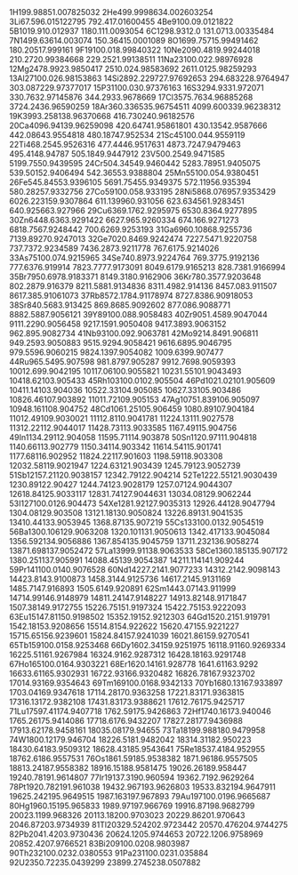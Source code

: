 <tr><td>1</td><td>H</td><td>1</td><td>99.9885</td><td>1.007825032</td></tr>
<tr><td>2</td><td>He</td><td>4</td><td>99.999863</td><td>4.002603254</td></tr>
<tr><td>3</td><td>Li</td><td>6</td><td>7.59</td><td>6.015122795</td></tr>
<tr><td></td><td></td><td>7</td><td>92.41</td><td>7.01600455</td></tr>
<tr><td>4</td><td>Be</td><td>9</td><td>100.0</td><td>9.0121822</td></tr>
<tr><td>5</td><td>B</td><td>10</td><td>19.9</td><td>10.012937</td></tr>
<tr><td></td><td></td><td>11</td><td>80.1</td><td>11.0093054</td></tr>
<tr><td>6</td><td>C</td><td>12</td><td>98.93</td><td>12.0</td></tr>
<tr><td></td><td></td><td>13</td><td>1.07</td><td>13.00335484</td></tr>
<tr><td>7</td><td>N</td><td>14</td><td>99.636</td><td>14.003074</td></tr>
<tr><td></td><td></td><td>15</td><td>0.364</td><td>15.0001089</td></tr>
<tr><td>8</td><td>O</td><td>16</td><td>99.757</td><td>15.99491462</td></tr>
<tr><td></td><td></td><td>18</td><td>0.205</td><td>17.999161</td></tr>
<tr><td>9</td><td>F</td><td>19</td><td>100.0</td><td>18.99840322</td></tr>
<tr><td>10</td><td>Ne</td><td>20</td><td>90.48</td><td>19.99244018</td></tr>
<tr><td></td><td></td><td>21</td><td>0.27</td><td>20.99384668</td></tr>
<tr><td></td><td></td><td>22</td><td>9.25</td><td>21.99138511</td></tr>
<tr><td>11</td><td>Na</td><td>23</td><td>100.0</td><td>22.98976928</td></tr>
<tr><td>12</td><td>Mg</td><td>24</td><td>78.99</td><td>23.9850417</td></tr>
<tr><td></td><td></td><td>25</td><td>10.0</td><td>24.98583692</td></tr>
<tr><td></td><td></td><td>26</td><td>11.01</td><td>25.98259293</td></tr>
<tr><td>13</td><td>Al</td><td>27</td><td>100.0</td><td>26.98153863</td></tr>
<tr><td>14</td><td>Si</td><td>28</td><td>92.2297</td><td>27.97692653</td></tr>
<tr><td></td><td></td><td>29</td><td>4.6832</td><td>28.9764947</td></tr>
<tr><td></td><td></td><td>30</td><td>3.0872</td><td>29.97377017</td></tr>
<tr><td>15</td><td>P</td><td>31</td><td>100.0</td><td>30.97376163</td></tr>
<tr><td>16</td><td>S</td><td>32</td><td>94.93</td><td>31.972071</td></tr>
<tr><td></td><td></td><td>33</td><td>0.76</td><td>32.97145876</td></tr>
<tr><td></td><td></td><td>34</td><td>4.29</td><td>33.9678669</td></tr>
<tr><td>17</td><td>Cl</td><td>35</td><td>75.76</td><td>34.96885268</td></tr>
<tr><td></td><td></td><td>37</td><td>24.24</td><td>36.96590259</td></tr>
<tr><td>18</td><td>Ar</td><td>36</td><td>0.3365</td><td>35.96754511</td></tr>
<tr><td></td><td></td><td>40</td><td>99.6003</td><td>39.96238312</td></tr>
<tr><td>19</td><td>K</td><td>39</td><td>93.2581</td><td>38.96370668</td></tr>
<tr><td></td><td></td><td>41</td><td>6.7302</td><td>40.96182576</td></tr>
<tr><td>20</td><td>Ca</td><td>40</td><td>96.941</td><td>39.96259098</td></tr>
<tr><td></td><td></td><td>42</td><td>0.647</td><td>41.95861801</td></tr>
<tr><td></td><td></td><td>43</td><td>0.135</td><td>42.9587666</td></tr>
<tr><td></td><td></td><td>44</td><td>2.086</td><td>43.9554818</td></tr>
<tr><td></td><td></td><td>48</td><td>0.187</td><td>47.952534</td></tr>
<tr><td>21</td><td>Sc</td><td>45</td><td>100.0</td><td>44.9559119</td></tr>
<tr><td>22</td><td>Ti</td><td>46</td><td>8.25</td><td>45.9526316</td></tr>
<tr><td></td><td></td><td>47</td><td>7.44</td><td>46.9517631</td></tr>
<tr><td></td><td></td><td>48</td><td>73.72</td><td>47.9479463</td></tr>
<tr><td></td><td></td><td>49</td><td>5.41</td><td>48.94787</td></tr>
<tr><td></td><td></td><td>50</td><td>5.18</td><td>49.9447912</td></tr>
<tr><td>23</td><td>V</td><td>50</td><td>0.25</td><td>49.9471585</td></tr>
<tr><td></td><td></td><td>51</td><td>99.75</td><td>50.9439595</td></tr>
<tr><td>24</td><td>Cr</td><td>50</td><td>4.345</td><td>49.9460442</td></tr>
<tr><td></td><td></td><td>52</td><td>83.789</td><td>51.9405075</td></tr>
<tr><td></td><td></td><td>53</td><td>9.501</td><td>52.9406494</td></tr>
<tr><td></td><td></td><td>54</td><td>2.365</td><td>53.9388804</td></tr>
<tr><td>25</td><td>Mn</td><td>55</td><td>100.0</td><td>54.9380451</td></tr>
<tr><td>26</td><td>Fe</td><td>54</td><td>5.845</td><td>53.9396105</td></tr>
<tr><td></td><td></td><td>56</td><td>91.754</td><td>55.9349375</td></tr>
<tr><td></td><td></td><td>57</td><td>2.119</td><td>56.935394</td></tr>
<tr><td></td><td></td><td>58</td><td>0.282</td><td>57.9332756</td></tr>
<tr><td>27</td><td>Co</td><td>59</td><td>100.0</td><td>58.933195</td></tr>
<tr><td>28</td><td>Ni</td><td>58</td><td>68.0769</td><td>57.9353429</td></tr>
<tr><td></td><td></td><td>60</td><td>26.2231</td><td>59.9307864</td></tr>
<tr><td></td><td></td><td>61</td><td>1.1399</td><td>60.931056</td></tr>
<tr><td></td><td></td><td>62</td><td>3.6345</td><td>61.9283451</td></tr>
<tr><td></td><td></td><td>64</td><td>0.9256</td><td>63.927966</td></tr>
<tr><td>29</td><td>Cu</td><td>63</td><td>69.17</td><td>62.9295975</td></tr>
<tr><td></td><td></td><td>65</td><td>30.83</td><td>64.9277895</td></tr>
<tr><td>30</td><td>Zn</td><td>64</td><td>48.63</td><td>63.9291422</td></tr>
<tr><td></td><td></td><td>66</td><td>27.9</td><td>65.9260334</td></tr>
<tr><td></td><td></td><td>67</td><td>4.1</td><td>66.9271273</td></tr>
<tr><td></td><td></td><td>68</td><td>18.75</td><td>67.9248442</td></tr>
<tr><td></td><td></td><td>70</td><td>0.62</td><td>69.9253193</td></tr>
<tr><td>31</td><td>Ga</td><td>69</td><td>60.108</td><td>68.9255736</td></tr>
<tr><td></td><td></td><td>71</td><td>39.892</td><td>70.9247013</td></tr>
<tr><td>32</td><td>Ge</td><td>70</td><td>20.84</td><td>69.9242474</td></tr>
<tr><td></td><td></td><td>72</td><td>27.54</td><td>71.9220758</td></tr>
<tr><td></td><td></td><td>73</td><td>7.73</td><td>72.9234589</td></tr>
<tr><td></td><td></td><td>74</td><td>36.28</td><td>73.9211778</td></tr>
<tr><td></td><td></td><td>76</td><td>7.61</td><td>75.9214026</td></tr>
<tr><td>33</td><td>As</td><td>75</td><td>100.0</td><td>74.9215965</td></tr>
<tr><td>34</td><td>Se</td><td>74</td><td>0.89</td><td>73.9224764</td></tr>
<tr><td></td><td></td><td>76</td><td>9.37</td><td>75.9192136</td></tr>
<tr><td></td><td></td><td>77</td><td>7.63</td><td>76.919914</td></tr>
<tr><td></td><td></td><td>78</td><td>23.77</td><td>77.9173091</td></tr>
<tr><td></td><td></td><td>80</td><td>49.61</td><td>79.9165213</td></tr>
<tr><td></td><td></td><td>82</td><td>8.73</td><td>81.9166994</td></tr>
<tr><td>35</td><td>Br</td><td>79</td><td>50.69</td><td>78.9183371</td></tr>
<tr><td></td><td></td><td>81</td><td>49.31</td><td>80.9162906</td></tr>
<tr><td>36</td><td>Kr</td><td>78</td><td>0.35</td><td>77.9203648</td></tr>
<tr><td></td><td></td><td>80</td><td>2.28</td><td>79.916379</td></tr>
<tr><td></td><td></td><td>82</td><td>11.58</td><td>81.9134836</td></tr>
<tr><td></td><td></td><td>83</td><td>11.49</td><td>82.914136</td></tr>
<tr><td></td><td></td><td>84</td><td>57.0</td><td>83.911507</td></tr>
<tr><td></td><td></td><td>86</td><td>17.3</td><td>85.91061073</td></tr>
<tr><td>37</td><td>Rb</td><td>85</td><td>72.17</td><td>84.91178974</td></tr>
<tr><td></td><td></td><td>87</td><td>27.83</td><td>86.90918053</td></tr>
<tr><td>38</td><td>Sr</td><td>84</td><td>0.56</td><td>83.913425</td></tr>
<tr><td></td><td></td><td>86</td><td>9.86</td><td>85.9092602</td></tr>
<tr><td></td><td></td><td>87</td><td>7.0</td><td>86.9088771</td></tr>
<tr><td></td><td></td><td>88</td><td>82.58</td><td>87.9056121</td></tr>
<tr><td>39</td><td>Y</td><td>89</td><td>100.0</td><td>88.9058483</td></tr>
<tr><td>40</td><td>Zr</td><td>90</td><td>51.45</td><td>89.9047044</td></tr>
<tr><td></td><td></td><td>91</td><td>11.22</td><td>90.9056458</td></tr>
<tr><td></td><td></td><td>92</td><td>17.15</td><td>91.9050408</td></tr>
<tr><td></td><td></td><td>94</td><td>17.38</td><td>93.9063152</td></tr>
<tr><td></td><td></td><td>96</td><td>2.8</td><td>95.9082734</td></tr>
<tr><td>41</td><td>Nb</td><td>93</td><td>100.0</td><td>92.9063781</td></tr>
<tr><td>42</td><td>Mo</td><td>92</td><td>14.84</td><td>91.906811</td></tr>
<tr><td></td><td></td><td>94</td><td>9.25</td><td>93.9050883</td></tr>
<tr><td></td><td></td><td>95</td><td>15.92</td><td>94.9058421</td></tr>
<tr><td></td><td></td><td>96</td><td>16.68</td><td>95.9046795</td></tr>
<tr><td></td><td></td><td>97</td><td>9.55</td><td>96.9060215</td></tr>
<tr><td></td><td></td><td>98</td><td>24.13</td><td>97.9054082</td></tr>
<tr><td></td><td></td><td>100</td><td>9.63</td><td>99.907477</td></tr>
<tr><td>44</td><td>Ru</td><td>96</td><td>5.54</td><td>95.907598</td></tr>
<tr><td></td><td></td><td>98</td><td>1.87</td><td>97.905287</td></tr>
<tr><td></td><td></td><td>99</td><td>12.76</td><td>98.9059393</td></tr>
<tr><td></td><td></td><td>100</td><td>12.6</td><td>99.9042195</td></tr>
<tr><td></td><td></td><td>101</td><td>17.06</td><td>100.9055821</td></tr>
<tr><td></td><td></td><td>102</td><td>31.55</td><td>101.9043493</td></tr>
<tr><td></td><td></td><td>104</td><td>18.62</td><td>103.905433</td></tr>
<tr><td>45</td><td>Rh</td><td>103</td><td>100.0</td><td>102.905504</td></tr>
<tr><td>46</td><td>Pd</td><td>102</td><td>1.02</td><td>101.905609</td></tr>
<tr><td></td><td></td><td>104</td><td>11.14</td><td>103.904036</td></tr>
<tr><td></td><td></td><td>105</td><td>22.33</td><td>104.905085</td></tr>
<tr><td></td><td></td><td>106</td><td>27.33</td><td>105.903486</td></tr>
<tr><td></td><td></td><td>108</td><td>26.46</td><td>107.903892</td></tr>
<tr><td></td><td></td><td>110</td><td>11.72</td><td>109.905153</td></tr>
<tr><td>47</td><td>Ag</td><td>107</td><td>51.839</td><td>106.905097</td></tr>
<tr><td></td><td></td><td>109</td><td>48.161</td><td>108.904752</td></tr>
<tr><td>48</td><td>Cd</td><td>106</td><td>1.25</td><td>105.906459</td></tr>
<tr><td></td><td></td><td>108</td><td>0.89</td><td>107.904184</td></tr>
<tr><td></td><td></td><td>110</td><td>12.49</td><td>109.9030021</td></tr>
<tr><td></td><td></td><td>111</td><td>12.8</td><td>110.9041781</td></tr>
<tr><td></td><td></td><td>112</td><td>24.13</td><td>111.9027578</td></tr>
<tr><td></td><td></td><td>113</td><td>12.22</td><td>112.9044017</td></tr>
<tr><td></td><td></td><td>114</td><td>28.73</td><td>113.9033585</td></tr>
<tr><td></td><td></td><td>116</td><td>7.49</td><td>115.904756</td></tr>
<tr><td>49</td><td>In</td><td>113</td><td>4.29</td><td>112.904058</td></tr>
<tr><td></td><td></td><td>115</td><td>95.71</td><td>114.903878</td></tr>
<tr><td>50</td><td>Sn</td><td>112</td><td>0.97</td><td>111.904818</td></tr>
<tr><td></td><td></td><td>114</td><td>0.66</td><td>113.902779</td></tr>
<tr><td></td><td></td><td>115</td><td>0.34</td><td>114.903342</td></tr>
<tr><td></td><td></td><td>116</td><td>14.54</td><td>115.901741</td></tr>
<tr><td></td><td></td><td>117</td><td>7.68</td><td>116.902952</td></tr>
<tr><td></td><td></td><td>118</td><td>24.22</td><td>117.901603</td></tr>
<tr><td></td><td></td><td>119</td><td>8.59</td><td>118.903308</td></tr>
<tr><td></td><td></td><td>120</td><td>32.58</td><td>119.9021947</td></tr>
<tr><td></td><td></td><td>122</td><td>4.63</td><td>121.903439</td></tr>
<tr><td></td><td></td><td>124</td><td>5.79</td><td>123.9052739</td></tr>
<tr><td>51</td><td>Sb</td><td>121</td><td>57.21</td><td>120.9038157</td></tr>
<tr><td></td><td></td><td>123</td><td>42.79</td><td>122.904214</td></tr>
<tr><td>52</td><td>Te</td><td>122</td><td>2.55</td><td>121.9030439</td></tr>
<tr><td></td><td></td><td>123</td><td>0.89</td><td>122.90427</td></tr>
<tr><td></td><td></td><td>124</td><td>4.74</td><td>123.9028179</td></tr>
<tr><td></td><td></td><td>125</td><td>7.07</td><td>124.9044307</td></tr>
<tr><td></td><td></td><td>126</td><td>18.84</td><td>125.9033117</td></tr>
<tr><td></td><td></td><td>128</td><td>31.74</td><td>127.9044631</td></tr>
<tr><td></td><td></td><td>130</td><td>34.08</td><td>129.9062244</td></tr>
<tr><td>53</td><td>I</td><td>127</td><td>100.0</td><td>126.904473</td></tr>
<tr><td>54</td><td>Xe</td><td>128</td><td>1.92</td><td>127.9035313</td></tr>
<tr><td></td><td></td><td>129</td><td>26.44</td><td>128.9047794</td></tr>
<tr><td></td><td></td><td>130</td><td>4.08</td><td>129.903508</td></tr>
<tr><td></td><td></td><td>131</td><td>21.18</td><td>130.9050824</td></tr>
<tr><td></td><td></td><td>132</td><td>26.89</td><td>131.9041535</td></tr>
<tr><td></td><td></td><td>134</td><td>10.44</td><td>133.9053945</td></tr>
<tr><td></td><td></td><td>136</td><td>8.87</td><td>135.907219</td></tr>
<tr><td>55</td><td>Cs</td><td>133</td><td>100.0</td><td>132.9054519</td></tr>
<tr><td>56</td><td>Ba</td><td>130</td><td>0.106</td><td>129.9063208</td></tr>
<tr><td></td><td></td><td>132</td><td>0.101</td><td>131.9050613</td></tr>
<tr><td></td><td></td><td>134</td><td>2.417</td><td>133.9045084</td></tr>
<tr><td></td><td></td><td>135</td><td>6.592</td><td>134.9056886</td></tr>
<tr><td></td><td></td><td>136</td><td>7.854</td><td>135.9045759</td></tr>
<tr><td></td><td></td><td>137</td><td>11.232</td><td>136.9058274</td></tr>
<tr><td></td><td></td><td>138</td><td>71.698</td><td>137.9052472</td></tr>
<tr><td>57</td><td>La</td><td>139</td><td>99.91</td><td>138.9063533</td></tr>
<tr><td>58</td><td>Ce</td><td>136</td><td>0.185</td><td>135.907172</td></tr>
<tr><td></td><td></td><td>138</td><td>0.251</td><td>137.905991</td></tr>
<tr><td></td><td></td><td>140</td><td>88.45</td><td>139.9054387</td></tr>
<tr><td></td><td></td><td>142</td><td>11.114</td><td>141.909244</td></tr>
<tr><td>59</td><td>Pr</td><td>141</td><td>100.0</td><td>140.9076528</td></tr>
<tr><td>60</td><td>Nd</td><td>142</td><td>27.2</td><td>141.9077233</td></tr>
<tr><td></td><td></td><td>143</td><td>12.2</td><td>142.9098143</td></tr>
<tr><td></td><td></td><td>144</td><td>23.8</td><td>143.9100873</td></tr>
<tr><td></td><td></td><td>145</td><td>8.3</td><td>144.9125736</td></tr>
<tr><td></td><td></td><td>146</td><td>17.2</td><td>145.9131169</td></tr>
<tr><td></td><td></td><td>148</td><td>5.7</td><td>147.916893</td></tr>
<tr><td></td><td></td><td>150</td><td>5.6</td><td>149.920891</td></tr>
<tr><td>62</td><td>Sm</td><td>144</td><td>3.07</td><td>143.911999</td></tr>
<tr><td></td><td></td><td>147</td><td>14.99</td><td>146.9148979</td></tr>
<tr><td></td><td></td><td>148</td><td>11.24</td><td>147.9148227</td></tr>
<tr><td></td><td></td><td>149</td><td>13.82</td><td>148.9171847</td></tr>
<tr><td></td><td></td><td>150</td><td>7.38</td><td>149.9172755</td></tr>
<tr><td></td><td></td><td>152</td><td>26.75</td><td>151.9197324</td></tr>
<tr><td></td><td></td><td>154</td><td>22.75</td><td>153.9222093</td></tr>
<tr><td>63</td><td>Eu</td><td>151</td><td>47.81</td><td>150.9198502</td></tr>
<tr><td></td><td></td><td>153</td><td>52.19</td><td>152.9212303</td></tr>
<tr><td>64</td><td>Gd</td><td>152</td><td>0.2</td><td>151.919791</td></tr>
<tr><td></td><td></td><td>154</td><td>2.18</td><td>153.9208656</td></tr>
<tr><td></td><td></td><td>155</td><td>14.8</td><td>154.922622</td></tr>
<tr><td></td><td></td><td>156</td><td>20.47</td><td>155.9221227</td></tr>
<tr><td></td><td></td><td>157</td><td>15.65</td><td>156.9239601</td></tr>
<tr><td></td><td></td><td>158</td><td>24.84</td><td>157.9241039</td></tr>
<tr><td></td><td></td><td>160</td><td>21.86</td><td>159.9270541</td></tr>
<tr><td>65</td><td>Tb</td><td>159</td><td>100.0</td><td>158.9253468</td></tr>
<tr><td>66</td><td>Dy</td><td>160</td><td>2.34</td><td>159.9251975</td></tr>
<tr><td></td><td></td><td>161</td><td>18.91</td><td>160.9269334</td></tr>
<tr><td></td><td></td><td>162</td><td>25.51</td><td>161.9267984</td></tr>
<tr><td></td><td></td><td>163</td><td>24.9</td><td>162.9287312</td></tr>
<tr><td></td><td></td><td>164</td><td>28.18</td><td>163.9291748</td></tr>
<tr><td>67</td><td>Ho</td><td>165</td><td>100.0</td><td>164.9303221</td></tr>
<tr><td>68</td><td>Er</td><td>162</td><td>0.14</td><td>161.928778</td></tr>
<tr><td></td><td></td><td>164</td><td>1.61</td><td>163.9292</td></tr>
<tr><td></td><td></td><td>166</td><td>33.61</td><td>165.9302931</td></tr>
<tr><td></td><td></td><td>167</td><td>22.93</td><td>166.9320482</td></tr>
<tr><td></td><td></td><td>168</td><td>26.78</td><td>167.9323702</td></tr>
<tr><td></td><td></td><td>170</td><td>14.93</td><td>169.9354643</td></tr>
<tr><td>69</td><td>Tm</td><td>169</td><td>100.0</td><td>168.9342133</td></tr>
<tr><td>70</td><td>Yb</td><td>168</td><td>0.13</td><td>167.933897</td></tr>
<tr><td></td><td></td><td>170</td><td>3.04</td><td>169.9347618</td></tr>
<tr><td></td><td></td><td>171</td><td>14.28</td><td>170.9363258</td></tr>
<tr><td></td><td></td><td>172</td><td>21.83</td><td>171.9363815</td></tr>
<tr><td></td><td></td><td>173</td><td>16.13</td><td>172.9382108</td></tr>
<tr><td></td><td></td><td>174</td><td>31.83</td><td>173.9388621</td></tr>
<tr><td></td><td></td><td>176</td><td>12.76</td><td>175.9425717</td></tr>
<tr><td>71</td><td>Lu</td><td>175</td><td>97.41</td><td>174.9407718</td></tr>
<tr><td></td><td></td><td>176</td><td>2.59</td><td>175.9426863</td></tr>
<tr><td>72</td><td>Hf</td><td>174</td><td>0.16</td><td>173.940046</td></tr>
<tr><td></td><td></td><td>176</td><td>5.26</td><td>175.9414086</td></tr>
<tr><td></td><td></td><td>177</td><td>18.6</td><td>176.9432207</td></tr>
<tr><td></td><td></td><td>178</td><td>27.28</td><td>177.9436988</td></tr>
<tr><td></td><td></td><td>179</td><td>13.62</td><td>178.9458161</td></tr>
<tr><td></td><td></td><td>180</td><td>35.08</td><td>179.94655</td></tr>
<tr><td>73</td><td>Ta</td><td>181</td><td>99.988</td><td>180.9479958</td></tr>
<tr><td>74</td><td>W</td><td>180</td><td>0.12</td><td>179.946704</td></tr>
<tr><td></td><td></td><td>182</td><td>26.5</td><td>181.9482042</td></tr>
<tr><td></td><td></td><td>183</td><td>14.31</td><td>182.950223</td></tr>
<tr><td></td><td></td><td>184</td><td>30.64</td><td>183.9509312</td></tr>
<tr><td></td><td></td><td>186</td><td>28.43</td><td>185.9543641</td></tr>
<tr><td>75</td><td>Re</td><td>185</td><td>37.4</td><td>184.952955</td></tr>
<tr><td></td><td></td><td>187</td><td>62.6</td><td>186.9557531</td></tr>
<tr><td>76</td><td>Os</td><td>186</td><td>1.59</td><td>185.9538382</td></tr>
<tr><td></td><td></td><td>187</td><td>1.96</td><td>186.9557505</td></tr>
<tr><td></td><td></td><td>188</td><td>13.24</td><td>187.9558382</td></tr>
<tr><td></td><td></td><td>189</td><td>16.15</td><td>188.9581475</td></tr>
<tr><td></td><td></td><td>190</td><td>26.26</td><td>189.958447</td></tr>
<tr><td></td><td></td><td>192</td><td>40.78</td><td>191.9614807</td></tr>
<tr><td>77</td><td>Ir</td><td>191</td><td>37.3</td><td>190.960594</td></tr>
<tr><td></td><td></td><td>193</td><td>62.7</td><td>192.9629264</td></tr>
<tr><td>78</td><td>Pt</td><td>192</td><td>0.782</td><td>191.961038</td></tr>
<tr><td></td><td></td><td>194</td><td>32.967</td><td>193.9626803</td></tr>
<tr><td></td><td></td><td>195</td><td>33.832</td><td>194.9647911</td></tr>
<tr><td></td><td></td><td>196</td><td>25.242</td><td>195.9649515</td></tr>
<tr><td></td><td></td><td>198</td><td>7.163</td><td>197.967893</td></tr>
<tr><td>79</td><td>Au</td><td>197</td><td>100.0</td><td>196.9665687</td></tr>
<tr><td>80</td><td>Hg</td><td>196</td><td>0.15</td><td>195.965833</td></tr>
<tr><td></td><td></td><td>198</td><td>9.97</td><td>197.966769</td></tr>
<tr><td></td><td></td><td>199</td><td>16.87</td><td>198.9682799</td></tr>
<tr><td></td><td></td><td>200</td><td>23.1</td><td>199.968326</td></tr>
<tr><td></td><td></td><td>201</td><td>13.18</td><td>200.9703023</td></tr>
<tr><td></td><td></td><td>202</td><td>29.86</td><td>201.970643</td></tr>
<tr><td></td><td></td><td>204</td><td>6.87</td><td>203.9734939</td></tr>
<tr><td>81</td><td>Tl</td><td>203</td><td>29.524</td><td>202.9723442</td></tr>
<tr><td></td><td></td><td>205</td><td>70.476</td><td>204.9744275</td></tr>
<tr><td>82</td><td>Pb</td><td>204</td><td>1.4</td><td>203.9730436</td></tr>
<tr><td></td><td></td><td>206</td><td>24.1</td><td>205.9744653</td></tr>
<tr><td></td><td></td><td>207</td><td>22.1</td><td>206.9758969</td></tr>
<tr><td></td><td></td><td>208</td><td>52.4</td><td>207.9766521</td></tr>
<tr><td>83</td><td>Bi</td><td>209</td><td>100.0</td><td>208.9803987</td></tr>
<tr><td>90</td><td>Th</td><td>232</td><td>100.0</td><td>232.0380553</td></tr>
<tr><td>91</td><td>Pa</td><td>231</td><td>100.0</td><td>231.035884</td></tr>
<tr><td>92</td><td>U</td><td>235</td><td>0.72</td><td>235.0439299</td></tr>
<tr><td></td><td></td><td>238</td><td>99.2745</td><td>238.0507882</td></tr>
